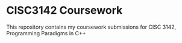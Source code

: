 # CISC3142 Coursework 
This repository contains my coursework submissions for CISC 3142, Programming Paradigms in C++
